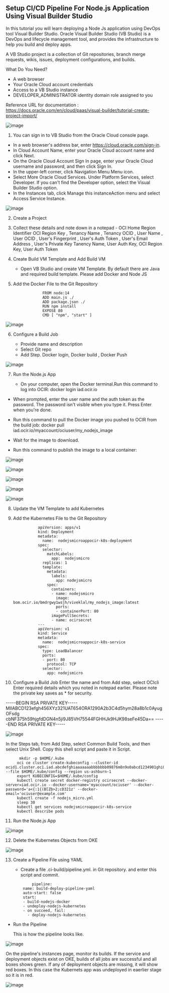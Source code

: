 Setup CI/CD Pipeline For Node.js Application Using Visual Builder Studio
------------------------------------------------------------------------
In this tutorial you will learn deploying a Node Js application using DevOps tool Visual Builder Studio. 
Oracle Visual Builder Studio (VB Studio) is a DevOps and lifecycle management tool, and provides the infrastructure to help you build and deploy apps.

A VB Studio project is a collection of Git repositories, branch merge requests, wikis, issues, deployment configurations, and builds.

   
What Do You Need?

   -  A web browser
   -  Your Oracle Cloud account credentials
   -  Access to a VB Studio instance
   -  DEVELOPER_ADMINISTRATOR identity domain role assigned to you
   
   
   Reference URL for documentation : https://docs.oracle.com/en/cloud/paas/visual-builder/tutorial-create-project-import/

![image](https://user-images.githubusercontent.com/42166489/107632945-3d537400-6c8d-11eb-98a5-386507daf4be.png)



1. You can sign in to VB Studio from the Oracle Cloud console page.

  -  In a web browser's address bar, enter https://cloud.oracle.com/sign-in.
  -  In Cloud Account Name, enter your Oracle Cloud account name and click Next. 
  -  On the Oracle Cloud Account Sign In page, enter your Oracle Cloud username and password, and then click Sign In. 
  -  In the upper-left corner, click Navigation Menu Menu icon.
  -  Select More Oracle Cloud Services. Under Platform Services, select Developer.
     If you can't find the Developer option, select the Visual Builder Studio option.
  -  In the Instances tab, click Manage this instanceAction menu and select Access Service Instance. 

![image](https://user-images.githubusercontent.com/42166489/107630953-50187980-6c8a-11eb-98ba-eedd6cbcc6d2.png)


2. Create a Project

3. Collect these details and note down in a notepad - OCI Home Region Identifier
        OCI Region Key , Tenancy Name , Tenancy OCID , User Name , User OCID , User's Fingerprint , User's Auth Token , User's Email Address , User's Private Key
        Tanency Name, User Auth Key, OCI Region Key, User Auth Token
        
4. Create Build VM Template and Add Build VM
    - Open VB Studio and create VM Template. By default there are Java and required build template. Please add Docker and Node JS
    
5. Add the Docker File to the Git Repository

                    FROM node:14
                    ADD main.js ./
                    ADD package.json ./
                    RUN npm install
                    EXPOSE 80
                    CMD [ "npm", "start" ]
                    
![image](https://user-images.githubusercontent.com/42166489/107632222-39732200-6c8c-11eb-84d6-2f42b14d1bf3.png)


6. Configure a Build Job 

   - Provide name and description
   - Select Git repo 
   - Add Step. Docker login, Docker build , Docker Push
   
![image](https://user-images.githubusercontent.com/42166489/107632920-32004880-6c8d-11eb-8289-00844d292570.png)

7. Run the Node.js App

   - On your computer, open the Docker terminal.Run this command to log into OCIR: 
            docker login iad.ocir.io
  -  When prompted, enter the user name and the auth token as the password. The password isn't visible when you type it. Press Enter when you're done.
  - Run this command to pull the Docker image you pushed to OCIR from the build job: 
            docker pull iad.ocir.io/myaccount/ociuser/my_nodejs_image
            
  - Wait for the image to download. 
  - Run this command to publish the image to a local container: 
  
    
![image](https://user-images.githubusercontent.com/42166489/107633454-0e89cd80-6c8e-11eb-961a-ce46d7f3bcb7.png)

![image](https://user-images.githubusercontent.com/42166489/107633477-18133580-6c8e-11eb-8656-2c63c6041e33.png)

![image](https://user-images.githubusercontent.com/42166489/107633484-1ea1ad00-6c8e-11eb-9810-0a56bb7ad659.png)
  
 ![image](https://user-images.githubusercontent.com/42166489/107633616-54df2c80-6c8e-11eb-8a32-f4f9fa4f272a.png)

![image](https://user-images.githubusercontent.com/42166489/107633631-5ad50d80-6c8e-11eb-8196-ed831fa497ec.png)


8. Update the VM Template to add Kubernetes
9. Add the Kubernetes File to the Git Repository

                  apiVersion: apps/v1
                  kind: Deployment
                  metadata:
                    name:  nodejsmicroappocir-k8s-deployment
                  spec:
                    selector:
                      matchLabels:
                        app:  nodejsmicro
                    replicas: 1
                    template:
                      metadata:
                        labels:
                          app: nodejsmicro
                      spec:
                        containers:
                        - name: nodejsmicro
                          image: bom.ocir.io/bmdrgwy1wsjh/viveklal/my_nodejs_image:latest
                          ports:
                          - containerPort: 80
                        imagePullSecrets:
                        - name: ocirsecret
                  ---
                  apiVersion: v1
                  kind: Service
                  metadata:
                    name:  nodejsmicroappocir-k8s-service
                  spec:
                    type: LoadBalancer
                    ports:
                    - port: 80
                      protocol: TCP
                    selector:
                      app: nodejsmicro


10. Configure a Build Job 
   Enter the name and from Add step, select OCIcli
   Enter required details which you noted in notepad earlier. Please note the private key saves as * for security.
   
   -----BEGIN RSA PRIVATE KEY-----
MIIABCD123efgh456XYz321UAT654ORA1290A2b3C4d5hym28a8b1c0AyugOFsdg
cbNF375h59hjgfdDGN4n5ji9J85VH75544FGHHJk9HJK98seFe45Da==
-----END RSA PRIVATE KEY-----
   
   
![image](https://user-images.githubusercontent.com/42166489/107634542-b358da80-6c8f-11eb-88db-8ae534747a52.png)
   
   
   In the Steps tab, from Add Step, select Common Build Tools, and then select Unix Shell.
   Copy this shell script and paste it in Script. 
     
          mkdir -p $HOME/.kube
         oci ce cluster create-kubeconfig --cluster-id ocid1.cluster.oc1.iad.abcdefghiaaaaaaabbbbbbb09876m8n9o0abcd1234901ghi0n6o7pababcd --file $HOME/.kube/config --region us-ashburn-1
         export KUBECONFIG=$HOME/.kube/config
         kubectl create secret docker-registry ocirsecret --docker-server=iad.ocir.io --docker-username='myaccount/ociuser' --docker-password='a<{:1{(B[Zb>2;cD321z' --docker-         email='ociuser@example.com'
         kubectl create -f nodejs_micro.yml
         sleep 30
         kubectl get services nodejsmicroappocir-k8s-service
         kubectl describe pods
         
         
11. Run the Node.js App 

![image](https://user-images.githubusercontent.com/42166489/107637235-cff71180-6c93-11eb-8730-b76b77d7e611.png)

12. Delete the Kubernetes Objects from OKE 

![image](https://user-images.githubusercontent.com/42166489/107638506-af2fbb80-6c95-11eb-9ca5-eae18381a104.png)

13. Create a Pipeline File using YAML
   
    - Create a file .ci-build/pipeline.yml. in Git repository. and enter this script and commit.
    
               pipeline:
           name: build-deploy-pipeline-yaml
           auto-start: false
           start:
           - build-nodejs-docker
           - undeploy-nodejs-kubernetes
           - on succeed, fail:
             - deploy-nodejs-kubernetes
    
  - Run the Pipeline
  
      This is how the pipeline looks like.  
  
![image](https://user-images.githubusercontent.com/42166489/107639809-67119880-6c97-11eb-8dc8-21cc2b627988.png)

      
   On the pipeline's instances page, monitor its builds.
   If the service and deployment objects exist on OKE, builds of all jobs are successful and all boxes shows green. If any of deployment objects are missing, it will show red boxes.
   In this case the Kubernets app was undeployed in eaerlier stage so it is in red. 
   
   
   ![image](https://user-images.githubusercontent.com/42166489/107640263-05056300-6c98-11eb-819a-b92a0d092101.png)
   
   
   
   



  
     
